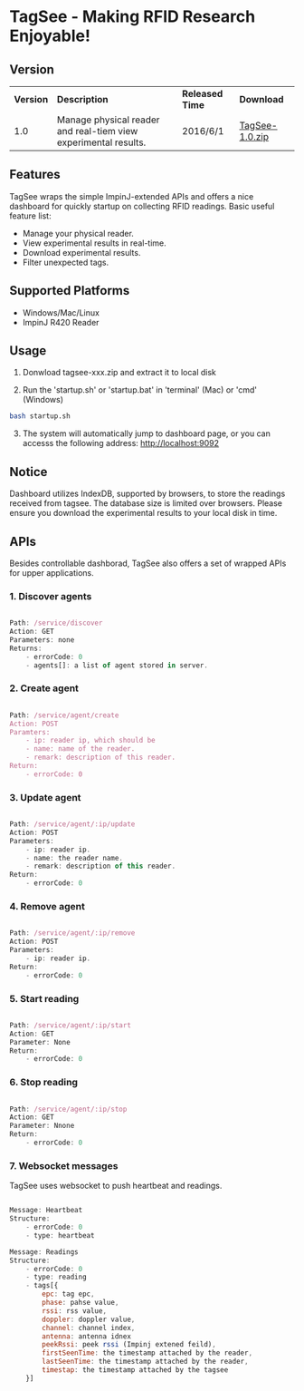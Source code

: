 # <strong>TagSee  - Making RFID Research Enjoyable!</strong>

## <strong>Version</strong>

<table>
    <tr>
	    <td><strong>Version</strong></td>
    	<td><strong>Description</strong></td>
        <td><strong>Released Time</strong></td>
        <td><strong>Download</strong></td>
    </tr>
    <tr>
	    <td>1.0</td>
    	<td>Manage physical reader and real-tiem view experimental results.</td>
        <td>2016/6/1</td>
        <td><a href="">TagSee-1.0.zip</a></td>
    </tr>
</table>


## <strong>Features</strong>

TagSee wraps the simple ImpinJ-extended APIs and offers a nice dashboard for quickly startup on collecting RFID readings. Basic useful feature list:

 * Manage your physical reader.
 * View experimental results in real-time.
 * Download experimental results.
 * Filter unexpected tags.

## <strong>Supported Platforms</strong>

* Windows/Mac/Linux
* ImpinJ R420 Reader

## <strong>Usage</strong>

1. Donwload tagsee-xxx.zip and extract it to local disk

2. Run the 'startup.sh' or 'startup.bat' in 'terminal' (Mac) or 'cmd' (Windows)

```bash
bash startup.sh
```

3. The system will automatically jump to dashboard page, or you can accesss the following address: <a href="http://localhost:9092">http://localhost:9092</a>

## <strong>Notice</strong>
Dashboard utilizes IndexDB, supported by browsers, to store the readings received from tagsee. The database size is limited over browsers. Please ensure you download the experimental results to your local disk in time.

## <strong>APIs</strong>

Besides controllable dashborad, TagSee also offers a set of wrapped APIs for upper applications.

### 1. Discover agents

```javascript

Path: /service/discover
Action: GET
Parameters: none
Returns:
	- errorCode: 0
	- agents[]: a list of agent stored in server.

```

### 2. Create agent
```javascript

Path: /service/agent/create
Action: POST
Paramters:
	- ip: reader ip, which should be
	- name: name of the reader.
	- remark: description of this reader.
Return:
	- errorCode: 0
```

### 3. Update agent
```javascript

Path: /service/agent/:ip/update
Action: POST
Parameters:
	- ip: reader ip.
	- name: the reader name.
	- remark: description of this reader.
Return:
	- errorCode: 0
```

### 4. Remove agent
```javascript

Path: /service/agent/:ip/remove 
Action: POST
Parameters:
	- ip: reader ip.
Return:
    - errorCode: 0
```

### 5. Start reading
```javascript

Path: /service/agent/:ip/start
Action: GET
Parameter: None
Return:
	- errorCode: 0
```

### 6. Stop reading
```javascript

Path: /service/agent/:ip/stop
Action: GET
Parameter: Nnone
Return:
	- errorCode: 0
```

### 7. Websocket messages

TagSee uses websocket to push heartbeat and readings.

```javascript

Message: Heartbeat
Structure:
	- errorCode: 0
	- type: heartbeat

Message: Readings
Structure:
	- errorCode: 0
	- type: reading
	- tags[{
		epc: tag epc,
        phase: pahse value,
        rssi: rss value,
        doppler: doppler value,
        channel: channel index,
        antenna: antenna idnex
        peekRssi: peek rssi (Impinj extened feild),
        firstSeenTime: the timestamp attached by the reader,
        lastSeenTime: the timestamp attached by the reader,
        timestap: the timestamp attached by the tagsee
    }]

```
